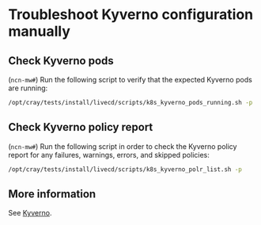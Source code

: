 # Troubleshoot Kyverno configuration manually

## Check Kyverno pods

(`ncn-mw#`) Run the following script to verify that the expected Kyverno pods are running:

```bash
/opt/cray/tests/install/livecd/scripts/k8s_kyverno_pods_running.sh -p
```

## Check Kyverno policy report

(`ncn-mw#`) Run the following script in order to check the Kyverno policy report for any failures, warnings, errors, and skipped policies:

```bash
/opt/cray/tests/install/livecd/scripts/k8s_kyverno_polr_list.sh -p
```

## More information

See [Kyverno](../kubernetes/Kyverno.md).

